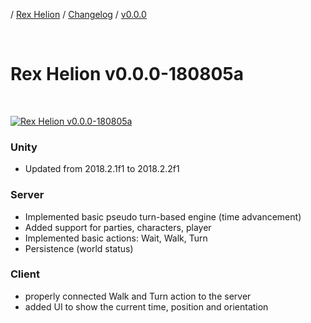 / [Rex Helion](../../../) / [Changelog](../../) / [v0.0.0](../)

<br>

# Rex Helion v0.0.0-180805a

<br>

[![Rex Helion v0.0.0-180805a](http://img.youtube.com/vi/YPggdI0MgTQ/0.jpg)](http://www.youtube.com/watch?v=YPggdI0MgTQ "Rex Helion v0.0.0-180805a")

### Unity

- Updated from 2018.2.1f1 to 2018.2.2f1

### Server

- Implemented basic pseudo turn-based engine (time advancement)
- Added support for parties, characters, player
- Implemented basic actions: Wait, Walk, Turn
- Persistence (world status)

### Client

- properly connected Walk and Turn action to the server
- added UI to show the current time, position and orientation

<br>
<br>
<br>

